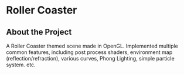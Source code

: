 # Roller Coaster
## About the Project
A Roller Coaster themed scene made in OpenGL. Implemented multiple common features, including post process shaders, environment map (reflection/refraction), various curves, Phong Lighting, simple particle system. etc.
